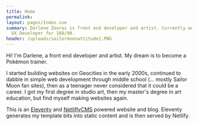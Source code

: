 ```yaml
---
title: Home
permalink: 
layout: pages/Index.vue
summary: Darlene Zouras is front end developer and artist. Currently working as
  UX Developer for 160/90.
header: /uploads/sailormoonattitude1.PNG
---
```

Hi! I'm Darlene, a front end developer and artist. My dream is to become a Pokèmon trainer.

I started building websites on Geocities in the early 2000s, continued to dabble in simple web development through middle school (... mostly Sailor Moon fan sites), then as a teenager never considered that it could be a career. I got my first degree in studio art, then my master's degree in art education, but find myself making websites again.

This is an [Eleventy](https://www.11ty.io/) and [NetliflyCMS](https://netlifycms.org) powered website and blog. Eleventy generates my template bits into static content and is then served by Netlify.
